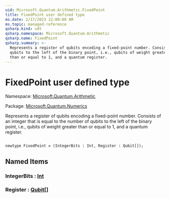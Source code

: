 ```yaml
---
uid: Microsoft.Quantum.Arithmetic.FixedPoint
title: FixedPoint user defined type
ms.date: 2/17/2023 12:00:00 AM
ms.topic: managed-reference
qsharp.kind: udt
qsharp.namespace: Microsoft.Quantum.Arithmetic
qsharp.name: FixedPoint
qsharp.summary: >-
  Represents a register of qubits encoding a fixed-point number. Consists of an integer that is equal to the number of
  qubits to the left of the binary point, i.e., qubits of weight greater
  than or equal to 1, and a quantum register.
---
```


# FixedPoint user defined type

Namespace: [Microsoft.Quantum.Arithmetic](xref:Microsoft.Quantum.Arithmetic)

Package: [Microsoft.Quantum.Numerics](https://nuget.org/packages/Microsoft.Quantum.Numerics)


Represents a register of qubits encoding a fixed-point number. Consists of an integer that is equal to the number ofqubits to the left of the binary point, i.e., qubits of weight greaterthan or equal to 1, and a quantum register.

```qsharp

newtype FixedPoint = (IntegerBits : Int, Register : Qubit[]);
```



## Named Items

### IntegerBits : [Int](xref:microsoft.quantum.qsharp.valueliterals#int-literals)


### Register : [Qubit](xref:microsoft.quantum.qsharp.valueliterals#qubit-literals)[]

